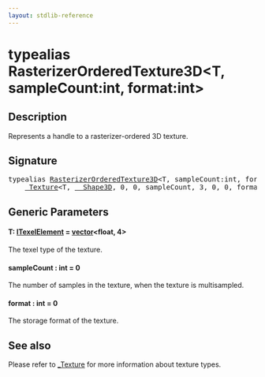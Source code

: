 ```yaml
---
layout: stdlib-reference
---
```


# typealias RasterizerOrderedTexture3D\<T, sampleCount:int, format:int\>

## Description

Represents a handle to a rasterizer-ordered 3D texture.

## Signature

<pre>
<span class='code_keyword'>typealias</span> <a href="rasterizerorderedtexture3d-0ahp.html" class="code_type">RasterizerOrderedTexture3D</a>&lt;T, sampleCount:<span class="code_keyword">int</span>, format:<span class="code_keyword">int</span>&gt; = 
    <a href="../types/0texture-01/index.html" class="code_type">_Texture</a>&lt;T, <a href="../types/0_shape3d-028/index.html" class="code_type">__Shape3D</a>, 0, 0, sampleCount, 3, 0, 0, format&gt;;
</pre>

## Generic Parameters

####  <a id="typeparam-T"></a>T: [ITexelElement](../interfaces/itexelelement-016/index.html) = [vector](../types/vector/index.html)\<float, 4\>
The texel type of the texture.

####  <a id="decl-sampleCount"></a>sampleCount  : int = 0
The number of samples in the texture, when the texture is multisampled.

####  <a id="decl-format"></a>format  : int = 0
The storage format of the texture.


## See also

Please refer to <span class='code'><a href="../types/0texture-01/index.html" class="code_type">_Texture</a></span> for more information about texture types.


